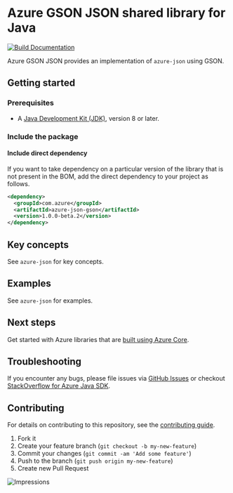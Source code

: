 # Azure GSON JSON shared library for Java

[![Build Documentation](https://img.shields.io/badge/documentation-published-blue.svg)](https://azure.github.io/azure-sdk-for-java)

Azure GSON JSON provides an implementation of `azure-json` using GSON.

## Getting started

### Prerequisites

- A [Java Development Kit (JDK)][jdk_link], version 8 or later.

### Include the package

#### Include direct dependency

If you want to take dependency on a particular version of the library that is not present in the BOM,
add the direct dependency to your project as follows.

[//]: # ({x-version-update-start;com.azure:azure-json-gson;current})
```xml
<dependency>
  <groupId>com.azure</groupId>
  <artifactId>azure-json-gson</artifactId>
  <version>1.0.0-beta.2</version>
</dependency>
```
[//]: # ({x-version-update-end})

## Key concepts

See `azure-json` for key concepts.

## Examples

See `azure-json` for examples.

## Next steps

Get started with Azure libraries that are [built using Azure Core](https://azure.github.io/azure-sdk/releases/latest/#java).

## Troubleshooting

If you encounter any bugs, please file issues via [GitHub Issues](https://github.com/Azure/azure-sdk-for-java/issues/new/choose)
or checkout [StackOverflow for Azure Java SDK](https://stackoverflow.com/questions/tagged/azure-java-sdk).

## Contributing

For details on contributing to this repository, see the [contributing guide](https://github.com/Azure/azure-sdk-for-java/blob/main/CONTRIBUTING.md).

1. Fork it
2. Create your feature branch (`git checkout -b my-new-feature`)
3. Commit your changes (`git commit -am 'Add some feature'`)
4. Push to the branch (`git push origin my-new-feature`)
5. Create new Pull Request

<!-- links -->
[jdk_link]: https://docs.microsoft.com/java/azure/jdk/?view=azure-java-stable

![Impressions](https://azure-sdk-impressions.azurewebsites.net/api/impressions/azure-sdk-for-java%2Fsdk%2Fcore%2Fazure-json-gson%2FREADME.png)

